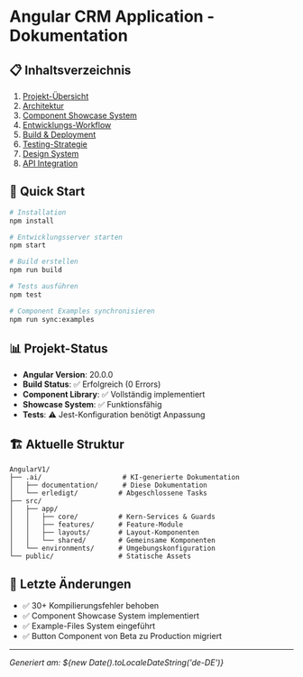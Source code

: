 # Angular CRM Application - Dokumentation

## 📋 Inhaltsverzeichnis

1. [Projekt-Übersicht](./01-project-overview.md)
2. [Architektur](./02-architecture.md)
3. [Component Showcase System](./03-component-showcase.md)
4. [Entwicklungs-Workflow](./04-development-workflow.md)
5. [Build & Deployment](./05-build-deployment.md)
6. [Testing-Strategie](./06-testing-strategy.md)
7. [Design System](./07-design-system.md)
8. [API Integration](./08-api-integration.md)

## 🚀 Quick Start

```bash
# Installation
npm install

# Entwicklungsserver starten
npm start

# Build erstellen
npm run build

# Tests ausführen
npm test

# Component Examples synchronisieren
npm run sync:examples
```

## 📊 Projekt-Status

- **Angular Version**: 20.0.0
- **Build Status**: ✅ Erfolgreich (0 Errors)
- **Component Library**: ✅ Vollständig implementiert
- **Showcase System**: ✅ Funktionsfähig
- **Tests**: ⚠️ Jest-Konfiguration benötigt Anpassung

## 🏗️ Aktuelle Struktur

```
AngularV1/
├── .ai/                    # KI-generierte Dokumentation
│   ├── documentation/      # Diese Dokumentation
│   └── erledigt/          # Abgeschlossene Tasks
├── src/
│   ├── app/
│   │   ├── core/          # Kern-Services & Guards
│   │   ├── features/      # Feature-Module
│   │   ├── layouts/       # Layout-Komponenten
│   │   └── shared/        # Gemeinsame Komponenten
│   └── environments/      # Umgebungskonfiguration
└── public/                # Statische Assets
```

## 📝 Letzte Änderungen

- ✅ 30+ Kompilierungsfehler behoben
- ✅ Component Showcase System implementiert
- ✅ Example-Files System eingeführt
- ✅ Button Component von Beta zu Production migriert

---

*Generiert am: ${new Date().toLocaleDateString('de-DE')}*